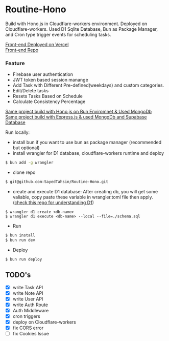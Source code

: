 # Routine-Hono
Build with Hono.js in Cloudflare-workers environment. Deployed on Cloudflare-workers. Used D1 Sqlite Database, Bun as Package Manager, and Cron type trigger events for scheduling tasks.

<a href="https://routine-lemon.vercel.app/">Front-end Deployed on Vercel</a>
<br>
<a href="https://github.com/SayedTahsin/Routine-Vue">Front-end Repo</a>

### Feature
- Firebase user authentication
- JWT token based session manange
- Add Task with Different Pre-defined(weekdays) and custom categories.
- Edit/Delete tasks
- Resets Tasks Based on Schedule
- Calculate Consistency Percentage

 <a href="https://github.com/SayedTahsin/Hono-Bun-Mongo">Same project build with Hono.js on Bun Enviromnet & Used MongoDb</a>
 <br>
 <a href="https://github.com/SayedTahsin/Task-App-Backend">Same project build with Express.js & used MongoDb and Supabase Database</a>

Run locally:
- install bun if you want to use bun as package manager (recommended but optional)
- install wrangler for D1 database, cloudflare-workers runtime and deploy
```bash 
$ bun add -g wrangler
```
- clone repo
```bash
$ git@github.com:SayedTahsin/Routine-Hono.git
```
- create and execute D1 database: After creating db, you will get some valiable,
  copy paste these variable in wrangler.toml file then apply. (<a href="https://github.com/SayedTahsin/Cloudflare-Hono-D1">check this repo for understanding D1</a>)
```
$ wrangler d1 create <db-name>
$ wrangler d1 execute <db-name> --local --file=./schema.sql
```
- Run
```bash
$ bun install
$ bun run dev
```
- Deploy
```
$ bun run deploy
```



## TODO's
- [x] write Task API
- [x] write Note API
- [x] write User API
- [x] write Auth Route
- [x] Auth Middleware
- [x] cron triggers
- [x] deploy on Cloudflare-workers
- [x] fix CORS error
- [ ] fix Cookies Issue
